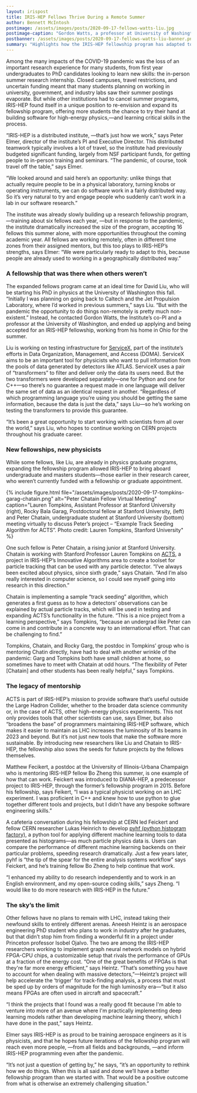 ```yaml
---
layout: irispost
title: IRIS-HEP Fellows Thrive During a Remote Summer
author: Bennett McIntosh
postimage: /assets/images/posts/2020-09-17-fellows-watts-liu.jpg
postimage-caption: "Gordon Watts, a professor at University of Washington, meets virtually with David Liu, IRIS-HEP Fellow Photo Credit: Gordon Watts, University of Washington."
postbanner: /assets/images/posts/2020-09-17-fellows-watts-liu-banner.png
summary: "Highlights how the IRIS-HEP fellowship program has adapted to virtual work during the pandemic"
---
```


Among the many impacts of the COVID-19 pandemic was the loss of an important research experience for many students, from first year undergraduates to PhD candidates looking to learn new skills: the in-person summer research internship. Closed campuses, travel restrictions, and uncertain funding meant that many students planning on working in university, government, and industry labs saw their summer postings evaporate. But while other institutions had to cancel summer programs, IRIS-HEP found itself in a unique position to re-envision and expand its fellowship program, offering more students the chance to try their hand at building software for high-energy physics,—and learning critical skills in the process.

“IRIS-HEP is a distributed institute, —that’s just how we work,” says Peter Elmer, director of the institute’s PI and Executive Director. This distributed teamwork typically involves a lot of travel, so the institute had previously budgeted significant funding, largely from NSF participant funds, for getting people to in-person training and seminars. “The pandemic, of course, took travel off the table,” says Elmer.

 “We looked around and said here’s an opportunity: unlike things that actually require people to be in a physical laboratory, turning knobs or operating instruments, we can do software work in a fairly distributed way. So it’s very natural to try and engage people who suddenly can’t work in a lab in our software research.”

The institute was already slowly building up a research fellowship program, —training about six fellows each year, —but in response to the pandemic, the institute dramatically increased the size of the program, accepting 16 fellows this summer alone, with more opportunities throughout the coming academic year. All fellows are working remotely, often in different time zones from their assigned mentors, but this too plays to IRIS-HEP’s strengths, says Elmer: “We were particularly ready to adapt to this, because people are already used to working in a geographically distributed way.”

### A fellowship that was there when others weren’t
The expanded fellows program came at an ideal time for David Liu, who will be starting his PhD in physics at the University of Washington this fall. “Initially I was planning on going back to Caltech and the Jet Propulsion Laboratory, where I’d worked in previous summers,” says Liu. “But with the pandemic the opportunity to do things non-remotely is pretty much non-existent.” Instead, he contacted Gordon Watts, the Institute’s co-PI and a professor at the University of Washington, and ended up applying and being accepted for an IRIS-HEP fellowship, working from his home in Ohio for the  summer.

Liu is working on testing infrastructure for [ServiceX](https://iris-hep.org/projects/servicex.html), part of the institute’s efforts in Data Organization, Management, and Access (DOMA).  ServiceX aims to be an important tool for physicists who want to pull information from the pools of data generated by detectors like ATLAS. ServiceX uses a pair of “transformers” to filter and deliver only the data its users need. But the two transformers were developed separately—one for Python and one for C++—so there’s no guarantee a request made in one language will deliver the same set of data as an identical request in another. “Regardless of which programming language you’re using you should be getting the same information, because the data is just the data,” says Liu—so he’s working on testing the transformers to provide this guarantee.

“It’s been a great opportunity to start working with scientists from all over the world,” says Liu, who hopes to continue working on CERN projects throughout his graduate career.


### New fellowships, new physicists

While some fellows, like Liu, are already in physics graduate programs, expanding the fellowship program allowed IRIS-HEP to bring aboard undergraduate and masters students—those earlier in their research career, who weren’t currently funded with a fellowship or graduate appointment.

{% include figure.html
    file="/assets/images/posts/2020-09-17-tompkins-garag-chatain.png"
    alt="Peter Chatain Fellow Virtual Meeting"
    caption="Lauren Tompkins, Assistant Professor at Stanford University (right), Rocky Bala Garag, Postdoctoral fellow at Stanford University, (left) and Peter Chatain, undergraduate student at Stanford University (bottom) meeting virtually to discuss Peter’s project – “Example Track Seeding Algorithm for ACTS”. Photo credit: Lauren Tompkins, Stanford University"
%}

One such fellow is Peter Chatain, a rising junior at Stanford University. Chatain is working with Stanford Professor Lauren Tompkins on [ACTS](https://iris-hep.org/projects/acts.html), a project in IRIS-HEP’s Innovative Algorithms area to create a toolset for particle tracking that can be used with any particle detector. “I’ve always been excited about physics, since sixth grade,” says Chatain. “And I’m also really interested in computer science, so I could see myself going into research in this direction.”

Chatain is implementing a sample “track seeding” algorithm, which generates a first guess as to how a detectors’ observations can be explained by actual particle tracks, which will be used in testing and expanding ACTS’s functionality in the future. “This is a nice project from a learning perspective,” says Tompkins, “because an undergrad like Peter can come in and contribute in a concrete way to an international effort. That can be challenging to find.”

Tompkins, Chatain, and Rocky Garg, the postdoc in Tompkins’ group who is mentoring Chatin directly, have had to deal with another wrinkle of the pandemic: Garg and Tompkins both have small children at home, so sometimes have to meet with Chatain at odd hours. “The flexibility of Peter [Chatain] and other students has been really helpful,” says Tompkins.


### The legacy of mentorship

ACTS is part of IRIS-HEP’s mission to provide software that’s useful outside the Large Hadron Collider, whether to the broader data science community or, in the case of ACTS, other high-energy physics experiments. This not only provides tools that other scientists can use, says Elmer, but also “broadens the base” of programmers maintaining IRIS-HEP software, which makes it easier to maintain as LHC increases the luminosity of its beams in 2023  and beyond. But it’s not just new tools that make the software more sustainable. By introducing new researchers like Liu and Chatain to IRIS-HEP, the fellowship also sows the seeds for future projects by the fellows themselves.

Matthew Fecikert, a postdoc at the University of Illinois-Urbana Champaign who is mentoring IRIS-HEP fellow Bo Zheng this summer, is one example of how that can work. Feickert was introduced to DIANA-HEP, a predecessor project to IRIS-HEP, through the former’s fellowship program in 2015. Before his fellowship, says Feikert, “I was a typical physicist working on an LHC experiment. I was proficient in C++ and knew how to use python to glue together different tools and projects, but I didn’t have any bespoke software engineering skills.”

A cafeteria conversation during his fellowship at CERN led Feickert and fellow CERN researcher Lukas Heinrich to develop [pyhf (python histogram factory)](https://iris-hep.org/projects/pyhf.html), a python tool for applying different machine learning tools to data presented as histograms—as much particle physics data is. Users can compare the performance of different machine learning backends on their particular problems, speeding research dramatically.  Just a few years later, pyhf is “the tip of the spear for the entire analysis systems workflow” says Feickert, and he’s training fellow Bo Zheng to help continue that work.

“I enhanced my ability to do research independently and to work in an English environment, and my open-source coding skills,” says Zheng. “I would like to do more research with IRIS-HEP in the future.”

### The sky’s the limit

Other fellows have no plans to remain with LHC, instead taking their newfound skills to entirely different arenas. Aneesh Heintz is an aerospace engineering PhD student who plans to work in industry after he graduates, but that didn’t stop him from finding a wonderful fit in a project under Princeton professor Isobel Ojalvo. The two are among the IRIS-HEP researchers working to implement graph neural network models on hybrid FPGA-CPU chips, a customizable setup that rivals the performance of GPUs at a fraction of the energy cost. “One of the great benefits of FPGAs is that they're far more energy efficient,” says Heintz. “That’s something you have to account for when dealing with massive detectors,”—Heintz’s project will help accelerate the ‘trigger’ for track-finding analysis, a process that must be sped up by orders of magnitude for the high luminosity era—“but it also means FPGAs are often used in aircraft and spacecraft.”

“I think the projects that I found was a really good fit because I'm able to venture into more of an avenue where I'm practically implementing deep learning models rather than developing machine learning theory, which I have done in the past,” says Heintz.

Elmer says IRIS-HEP is as proud to be training aerospace engineers as it is physicists, and that he hopes future iterations of the fellowship program will reach even more people, —from all fields and backgrounds, —and inform IRIS-HEP programming even after the pandemic.

“It’s not just a question of getting by,” he says, “it’s an opportunity to rethink how we do things. When this is all said  and done we’ll have a better fellowship program than we started with. That would be a positive outcome from what is otherwise an extremely challenging situation.”
